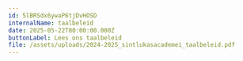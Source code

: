 ```yaml
---
id: 5lBRSdx6ywaP6tjDvHOSD
internalName: taalbeleid
date: 2025-05-22T00:00:00.000Z
buttonLabel: Lees ons taalbeleid
file: /assets/uploads/2024-2025_sintlukasacademei_taalbeleid.pdf
---
```

